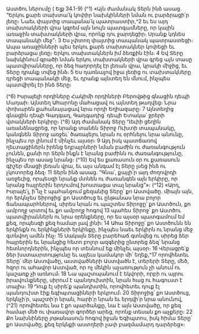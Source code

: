 
Աստծու ներումը
( Ելք 34.1-9)
(^1) «Այն ժամանակ Տերն ինձ ասաց. “Երկու քարե տախտա՛կ կոփիր նախկինների նման ու բարձրացի՛ր լեռը։ Նաեւ
փայտից տապանա՛կ պատրաստիր,^2 եւ ես այդ տախտակների վրա կգրեմ այն նույն պատգամները, որ կային առաջին
տախտակների վրա, որոնք դու ջարդեցիր։ Սրանք կդնես տապանակի մեջ”։ 3 Ես չփտող փայտից տապանակ
պատրաստեցի։ Ապա առաջինների պես երկու քարե տախտակներ կոփեցի եւ բարձրացա լեռը։ Երկու տախտակներն
իմ ձեռքին էին։ 4 Եվ Տերը նախկինում գրածի նման երկու տախտակների վրա գրեց այն տասը պատվիրանները, որ ձեզ
հաղորդել էր լեռան վրա, կրակի միջից, եւ Տերը դրանք տվեց ինձ։ 5 Ես դառնալով իջա լեռից ու տախտակները դրեցի
տապանակի մեջ, եւ դրանք այնտեղ են մնում, ինչպես պատվիրել էր ինձ Տերը։


(^6) Իսրայելի որդիները Հակիմի որդիների Բերովթից գնացին դեպի Մադաի։ Այնտեղ Ահարոնը մահացավ ու այնտեղ
թաղվեց։ Նրա փոխարեն քահանայացավ նրա որդի Եղիազարը։ 7 Այնտեղից գնացին դեպի Գադգադ, Գադգադից՝ դեպի
Ետակա՝ ջրերի վտակների երկիրը։
(^8) Այդ ժամանակ Տերը Ղեւիի ցեղին առանձնացրեց, որ նրանք տանեն Տիրոջ Ուխտի տապանակը, կանգնեն Տիրոջ
առջեւ՝ ծառայելու նրան ու օրհնելու նրա անունը, ինչպես որ լինում է մինչեւ այսօր։ 9 Այդ իսկ պատճառով ղեւտացիներն
իրենց եղբայրների նման բաժին ու ժառանգություն չունեն, քանի որ Տերն ինքն է նրանց բաժինն ու ժառանգությունը,
ինչպես որ ասաց նրանց։
(^10) Եվ ես քառասուն օր ու քառասուն գիշեր մնացի լեռան վրա, եւ այս անգամ էլ Տերը լսեց ինձ ու չկոտորեց ձեզ։ 11 Տերն
ինձ ասաց. “Գնա՛, քայլի՛ր այդ ժողովրդի առջեւից, որպեսզի նրանք մտնեն ու ժառանգեն այն երկիրը, որ նրանց հայրերին
երդումով խոստացա տալ նրանց”»։
(^12) «Արդ, Իսրայե՛լ, ի՞նչ է պահանջում քեզանից Տերը՝ քո Աստվածը. միայն այն, որ երկնչես Տիրոջից՝ քո Աստծուց եւ
ընթանաս նրա բոլոր ճանապարհներով, սիրես նրան ու պաշտես Տիրոջը՝ քո Աստծուն, քո ամբողջ սրտով եւ քո ամբողջ
հոգով 13 պահես Տիրոջ՝ քո Աստծու պատվիրաններն ու նրա օրենքները, որ ես այսօր պատգամում եմ քեզ, որպեսզի քեզ
համար լավ լինի։ 14 Ահա Տիրոջը՝ քո Աստծունն են երկինքն ու երկինքների երկինքը, ինչպես նաեւ երկիրն ու նրանց մեջ
գտնվող ամեն ինչ։ 15 Սակայն Տերը բարեհաճ գտնվեց ու սիրեց ձեր հայրերին եւ նրանցից հետո բոլոր ազգերից ընտրեց
ձեզ՝ նրանց հետնորդներին, ինչպես որ տեսնում եք մինչեւ այսօր։ 16 Վերացրե՛ք ձեր խստասրտությունը եւ այլեւս կամակոր
մի՛ եղեք,^17 որովհետեւ Տերը՝ մեր Աստվածը, աստվածների Աստվածն է, տերերի Տերը, մեծ, հզոր ու ահավոր Աստված,
որ ոչ մեկին աչառություն չի անում ու կաշառք չի առնում։ 18 Նա պաշտպանում է եկվորի, որբի ու այրու իրավունքները,
սիրում է պանդուխտին, նրան հաց ու հագուստ է տալիս։ 19 Դուք էլ սիրե՛ք պանդխտին, որովհետեւ դուք էլ պանդուխտ
էիք եգիպտացիների երկրում։ 20 Տիրոջից՝ քո Աստծուց, երկնչի՛ր, պաշտի՛ր նրան, հարի՛ր նրան եւ երդվի՛ր նրա անունով,
(^21) որովհետեւ նա է քո պարծանքը, նա է այն Աստվածը, որ քեզ համար մեծ ու փառավոր գործեր արեց, որոնք տեսան քո
աչքերը։ 22 Քո նախնիները յոթանասուն հոգով իջան Եգիպտոս, իսկ հիմա Տերը՝ քո Աստվածը, քեզ երկնքի աստղերի
չափ բազմամարդ դարձրեց»։
